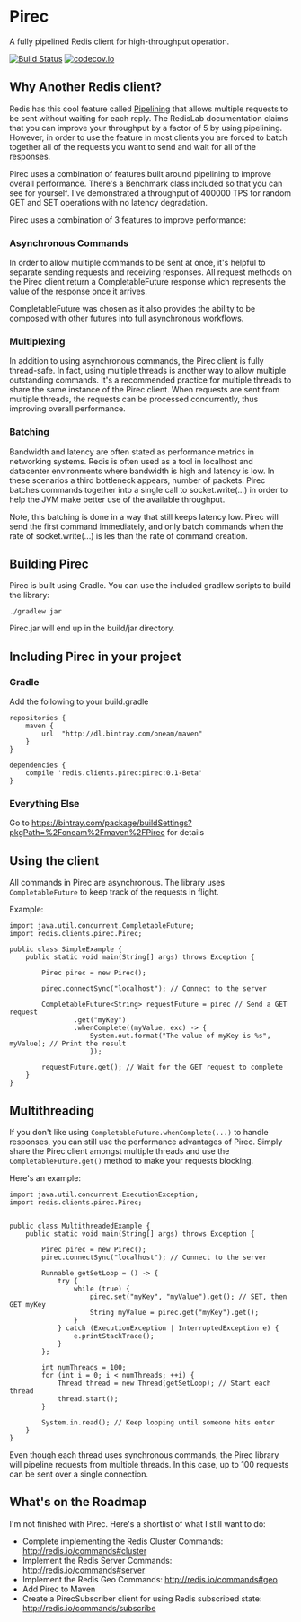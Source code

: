 Pirec
=====

A fully pipelined Redis client for high-throughput operation.

[![Build Status](https://travis-ci.org/oneam/pirec.svg)](https://travis-ci.org/oneam/pirec) [![codecov.io](https://codecov.io/github/oneam/pirec/coverage.svg?branch=master)](https://codecov.io/github/oneam/pirec?branch=master)

Why Another Redis client?
-------------------------

Redis has this cool feature called [Pipelining](http://redis.io/topics/pipelining) that allows multiple requests to be sent without waiting for each reply. The RedisLab documentation claims that you can improve your throughput by a factor of 5 by using pipelining. However, in order to use the feature in most clients you are forced to batch together all of the requests you want to send and wait for all of the responses.

Pirec uses a combination of features built around pipelining to improve overall performance. There's a Benchmark class included so that you can see for yourself. I've demonstrated a throughput of 400000 TPS for random GET and SET operations with no latency degradation.

Pirec uses a combination of 3 features to improve performance:

### Asynchronous Commands

In order to allow multiple commands to be sent at once, it's helpful to separate sending requests and receiving responses. All request methods on the Pirec client return a CompletableFuture response which represents the value of the response once it arrives.

CompletableFuture was chosen as it also provides the ability to be composed with other futures into full asynchronous workflows.

### Multiplexing

In addition to using asynchronous commands, the Pirec client is fully thread-safe. In fact, using multiple threads is another way to allow multiple outstanding commands. It's a recommended practice for multiple threads to share the same instance of the Pirec client. When requests are sent from multiple threads, the requests can be processed concurrently, thus improving overall performance.

### Batching

Bandwidth and latency are often stated as performance metrics in networking systems. Redis is often used as a tool in localhost and datacenter environments where bandwidth is high and latency is low. In these scenarios a third bottleneck appears, number of packets. Pirec batches commands together into a single call to socket.write(...) in order to help the JVM make better use of the available throughput.

Note, this batching is done in a way that still keeps latency low. Pirec will send the first command immediately, and only batch commands when the rate of socket.write(...) is les than the rate of command creation.

Building Pirec
--------------

Pirec is built using Gradle. You can use the included gradlew scripts to build the library:

```
./gradlew jar
```

Pirec.jar will end up in the build/jar directory.

Including Pirec in your project
-------------------------------

### Gradle

Add the following to your build.gradle

```
repositories {
    maven {
        url  "http://dl.bintray.com/oneam/maven" 
    }
}

dependencies {
    compile 'redis.clients.pirec:pirec:0.1-Beta'
}
```

### Everything Else

Go to https://bintray.com/package/buildSettings?pkgPath=%2Foneam%2Fmaven%2FPirec for details

Using the client
-----------------

All commands in Pirec are asynchronous. The library uses `CompletableFuture` to keep track of the requests in flight.

Example:

```
import java.util.concurrent.CompletableFuture;
import redis.clients.pirec.Pirec;

public class SimpleExample {
    public static void main(String[] args) throws Exception {

        Pirec pirec = new Pirec();

        pirec.connectSync("localhost"); // Connect to the server

        CompletableFuture<String> requestFuture = pirec // Send a GET request
                .get("myKey")
                .whenComplete((myValue, exc) -> {
                    System.out.format("The value of myKey is %s", myValue); // Print the result
                    });

        requestFuture.get(); // Wait for the GET request to complete
    }
}
```

Multithreading
--------------

If you don't like using `CompletableFuture.whenComplete(...)` to handle responses, you can still use the performance advantages of Pirec. Simply share the Pirec client amongst multiple threads and use the `CompletableFuture.get()` method to make your requests blocking.

Here's an example:

```
import java.util.concurrent.ExecutionException;
import redis.clients.pirec.Pirec;


public class MultithreadedExample {
    public static void main(String[] args) throws Exception {

        Pirec pirec = new Pirec();
        pirec.connectSync("localhost"); // Connect to the server

        Runnable getSetLoop = () -> {
            try {
                while (true) {
                    pirec.set("myKey", "myValue").get(); // SET, then GET myKey
                    String myValue = pirec.get("myKey").get();
                }
            } catch (ExecutionException | InterruptedException e) {
                e.printStackTrace();
            }
        };

        int numThreads = 100;
        for (int i = 0; i < numThreads; ++i) {
            Thread thread = new Thread(getSetLoop); // Start each thread
            thread.start();
        }

        System.in.read(); // Keep looping until someone hits enter
    }
}
```

Even though each thread uses synchronous commands, the Pirec library will pipeline requests from multiple threads. In this case, up to 100 requests can be sent over a single connection.

What's on the Roadmap
---------------------

I'm not finished with Pirec. Here's a shortlist of what I still want to do:

* Complete implementing the Redis Cluster Commands: http://redis.io/commands#cluster
* Implement the Redis Server Commands: http://redis.io/commands#server
* Implement the Redis Geo Commands: http://redis.io/commands#geo
* Add Pirec to Maven
* Create a PirecSubscriber client for using Redis subscribed state: http://redis.io/commands/subscribe
